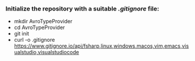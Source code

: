 ### Initialize the repository with a suitable _.gitignore_ file:

- mkdir AvroTypeProvider
- cd AvroTypeProvider
- git init
- curl -o .gitignore https://www.gitignore.io/api/fsharp,linux,windows,macos,vim,emacs,visualstudio,visualstudiocode

